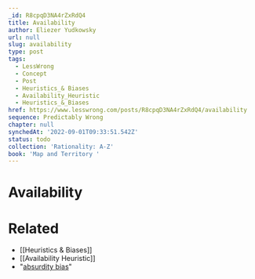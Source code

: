 ```yaml
---
_id: R8cpqD3NA4rZxRdQ4
title: Availability
author: Eliezer Yudkowsky
url: null
slug: availability
type: post
tags:
  - LessWrong
  - Concept
  - Post
  - Heuristics_& Biases
  - Availability_Heuristic
  - Heuristics_&_Biases
href: https://www.lesswrong.com/posts/R8cpqD3NA4rZxRdQ4/availability
sequence: Predictably Wrong
chapter: null
synchedAt: '2022-09-01T09:33:51.542Z'
status: todo
collection: 'Rationality: A-Z'
book: 'Map and Territory '
---
```


# Availability


# Related

- [[Heuristics & Biases]]
- [[Availability Heuristic]]
- "[absurdity bias](http://lesswrong.com/lw/j4/absurdity_heuristic_absurdity_bias/)"
